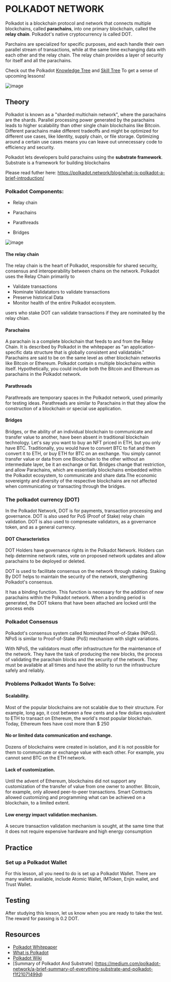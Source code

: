 # POLKADOT NETWORK

Polkadot is a blockchain protocol and network that connects multiple blockchains, called **parachains**, into one primary blockchain, called the **relay chain**. Polkadot's native cryptocurrency is called DOT.

Parchains are specialized for specific purposes, and each handle their own parallel stream of transactions, while at the same time exchanging data with each other and the relay chain. The relay chain provides a layer of security for itself and all the parachains. 

Check out the Polkadot [Knowledge Tree](https://github.com/BlockDevsUnited/learn-and-earn/blob/master/Lessons/English/L_EARN/CryptoCurrencies/Polkadot/Polkadot_Knowledge_Tree.jpg) and [Skill Tree](https://github.com/BlockDevsUnited/learn-and-earn/blob/master/Lessons/English/L_EARN/CryptoCurrencies/Polkadot/Polkadot_Skill_Tree.jpg) To get a sense of upcoming lessons!

![image](https://user-images.githubusercontent.com/58176712/133651482-17e1b88e-a71f-4274-adbe-1a788f439741.png)

## Theory

Polkadot is known as a "sharded multichain network", where the parachains are the shards. Parallel processing power generated by the parachains leads to higher scalability than other single chain blockchains like Bitcoin.  Different parachains make different tradeoffs and might be optimized for different use cases, like Identity, supply chain, or file storage. Optimizing around a certain use cases means you can leave out unnecessary code to efficiency and security.

Polkadot lets developers build parachains using the **substrate framework**. Substrate is a framework for building blockchains

Please read futher here: https://polkadot.network/blog/what-is-polkadot-a-brief-introduction/

### Polkadot Components:

* Relay chain

* Parachains

* Parathreads

* Bridges

![image](https://user-images.githubusercontent.com/58176712/133652249-cd4c4747-5202-42c5-b521-00d3d6a18917.png)



#### The relay chain

The relay chain is the heart of Polkadot, responsible for shared security, consensus and interoperability between chains on the network. Polkadot uses the Relay Chain primarily to 

* Validate transactions
* Nominate Validatators to validate transactions
* Preserve historical Data
* Monitor health of the entire Polkadot ecosystem.

users who stake DOT can validate transactions if they are nominated by the relay chian.

#### Parachains

A parachain is a complete blockchain that feeds to and from the Relay Chain. It is described by Polkadot in the whitepaper as "an application-specific data structure that is globally consistent and validatable."
Parachains are said to be on the same level as other blockchain networks like Bitcoin or Ethereum. Polkadot contain s multiple blockchains within itself. Hypothetically, you could include both the Bitcoin and Ethereum as parachains in the Polkadot network. 

#### Parathreads

Parathreads are temporary spaces in the Polkadot network, used primarily for testing ideas.
Parathreads are similar to Parachains in that they allow the construction of a blockchain or special use application.

#### Bridges

Bridges, or the ability of an individual blockchain to communicate and transfer value to another, have been absent in traditional blockchain technology.
Let's say you want to buy an NFT priced in ETH, but you only have BTC. Traditionally, you would have to convert BTC to fiat and then convert it to ETH, or buy ETH for BTC on an exchange. You simply cannot transfer value or data from one Blockchain to the other without an intermediate layer, be it an exchange or fiat.
Bridges change that restriction, and allow Parachains, which are essentially blockchains embedded within the Polkadot ecosystem, to communicate and share data.The economic sovereignty and diversity of the respective blockchains are not affected when communicating or transacting through the bridges.

### The polkadot currency (DOT)

In the Polkadot Network, DOT is for payments, transaction processing and governance. DOT is also used for PoS (Proof of Stake) relay chain validation. DOT is also used to compnesate validators, as a governance token, and as a general currency.

#### DOT Characteristics

DOT Holders have governance rights in the Polkadot Network. Holders can help determine network rates, vote on proposed network updates and allow parachains to be deployed or deleted. 

DOT is used to facilitate consensus on the network through staking. Staking By DOT helps to maintain the security of the network, stengthening Polkadot's consensus.

It has a binding function. This function is necessary for the addition of new parachains within the Polkadot network. When a bonding period is generated, the DOT tokens that have been attached are locked until the process ends

### Polkadot Consensus

Polkadot's consensus system called Nominated Proof-of-Stake (NPoS). NPoS is similar to Proof-of-Stake (PoS) mechanism with slight variations.

With NPoS, the validators must offer infrastructure for the maintenance of the network. They have the task of producing the new blocks, the process of validating the parachain blocks and the security of the network. They must be available at all times and have the ability to run the infrastructure safely and reliably.

### Problems Polkadot Wants To Solve:

#### Scalability.


Most of the popular blockchains are not scalable due to their structure.
For example, long ago, it cost between a few cents and a few dollars equivalent to ETH to transact on Ethereum, the world's most popular blockchain. Today, Ethereum fees have cost more than $ 250

#### No or limited data communication and exchange.


Dozens of blockchains were created in isolation, and it is not possible for them to communicate or exchange value with each other. For example, you cannot send BTC on the ETH network.

#### Lack of customization.


Until the advent of Ethereum, blockchains did not support any customization of the transfer of value from one owner to another. Bitcoin, for example, only allowed peer-to-peer transactions. Smart Contracts allowed customizing and programming what can be achieved on a blockchain, to a limited extent.


#### Low energy impact validation mechanism.

A secure transaction validation mechanism is sought, at the same time that it does not require expensive hardware and high energy consumption

## Practice

### Set up a Polkadot Wallet

For this lesson, all you need to do is set up a Polkadot Wallet. There are many wallets available, include Atomic Wallet, IMToken, Enjin wallet, and Trust Wallet.

## Testing

After studying this lesson, let us know when you are ready to take the test.  The reward for passing is 0.2 DOT. 

## Resources

* [Polkadot Whitepaper](https://polkadot.network/PolkaDotPaper.pdf)
* [What is Polkadot](https://polkadot.network/blog/what-is-polkadot-a-brief-introduction)
* [Polkadot Wiki](https://wiki.polkadot.network/)
* [Summary of Polkadot And Substrate] (https://medium.com/polkadot-network/a-brief-summary-of-everything-substrate-and-polkadot-f1f21071499d)

